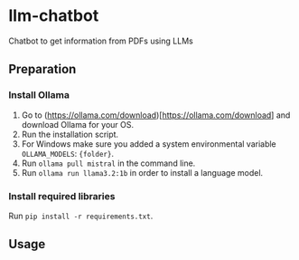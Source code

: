 # llm-chatbot
Chatbot to get information from PDFs using LLMs

## Preparation

### Install Ollama

1. Go to (https://ollama.com/download)[https://ollama.com/download] and download Ollama for your OS.
2. Run the installation script.
3. For Windows make sure you added a system environmental variable `OLLAMA_MODELS`: `{folder}`.
4. Run `ollama pull mistral` in the command line.
5. Run `ollama run llama3.2:1b` in order to install a language model.

### Install required libraries

Run `pip install -r requirements.txt`.

## Usage

